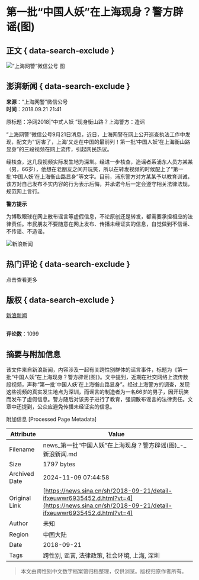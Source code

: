 # 第一批“中国人妖”在上海现身？警方辟谣(图)

## 正文 { data-search-exclude }


![“上海网警”微信公号 图](//k.sinaimg.cn/n/news/transform/378/w550h2228/20180921/dZG8-hikxxna5945065.jpg/w700d1q75cms.jpg?by=cms_fixed_width)

## 澎湃新闻 { data-search-exclude }

**来源**：“上海网警”微信公号  
**时间**：2018.09.21 21:41  

原标题：净网2018|“中式人妖 ”现身衡山路？上海警方：造谣

“上海网警”微信公号9月21日消息，近日，上海网警在网上公开巡查执法工作中发现，配文为“‘厉害了，上海’又走在中国的最前列！第一批‘中国人妖’在上海衡山路显身”的三段视频在网上流传，引起网民热议。

经核查，这几段视频实际发生地为深圳。经进一步核查，造谣者系浦东人员方某某（男，66岁），他想在老朋友之间开玩笑，所以在转发视频的时候配上了“第一批‘中国人妖’在上海衡山路显身”等文字。目前，浦东警方对方某某予以教育训诫，该方对自己发布不实内容的行为表示后悔，并承诺今后一定会遵守相关法律法规，规范网上言行。

**警方提示**

为博取眼球在网上散布谣言等虚假信息，不论原创还是转发，都需要承担相应的法律责任。市民朋友不要随意在网上发布、传播未经证实的信息，自觉做到不信谣、不传谣、不造谣。

![新浪新闻](https://n.sinaimg.cn/default/80905340/20200331/sinalogo.png)

## 热门评论 { data-search-exclude }
点击查看更多

## 版权 { data-search-exclude }
[新浪新闻](https://n.sinaimg.cn/default/80905340/20200331/sinalogo.png)

![新浪新闻](data:image/png;base64,iVBORw0KGgoAAAANSUhEUgAAAAMAAAACAQMAAACnuvRZAAAAA1BMVEUAAACnej3aAAAAAXRSTlMAQObYZgAAAApJREFUCNdjAAIAAAQAASDSLW8AAAAASUVORK5CYII=)

**评论数**：1099

## 摘要与附加信息

<!-- tcd_abstract -->
该文件来自新浪新闻，内容涉及一起有关跨性别群体的谣言事件，标题为《第一批“中国人妖”在上海现身？警方辟谣(图)》。文中提到，近期在社交网络上流传数段视频，声称“第一批‘中国人妖’在上海衡山路显身”。经过上海警方的调查，发现这些视频的真实发生地点为深圳，而谣言的制造者为一名66岁的男子，因开玩笑而发布了虚假信息。警方随后对该男子进行了教育，强调散布谣言的法律责任。文章中还提到，公众应避免传播未经证实的信息。
<!-- tcd_abstract_end -->

附加信息 [Processed Page Metadata]

| Attribute       | Value                                  |
|-----------------|----------------------------------------|
| Filename        | news_第一批“中国人妖”在上海现身？警方辟谣(图)_-_新浪新闻.md                             |
| Size            | 1797 bytes                           |
| Archived Date   | 2024-11-09 07:44:58                             |
| Original Link   | [https://news.sina.cn/sh/2018-09-21/detail-ifxeuwwr6935452.d.html?vt=4](https://news.sina.cn/sh/2018-09-21/detail-ifxeuwwr6935452.d.html?vt=4)                       |
| Author          | 未知                               |
| Region          | 中国大陆                               |
| Date            | 2018-09-21                                 |
| Tags            | 跨性别, 谣言, 法律政策, 社会环境, 上海, 深圳                                 |
>
> 本文由跨性别中文数字档案馆归档整理，仅供浏览。版权归原作者所有。
>